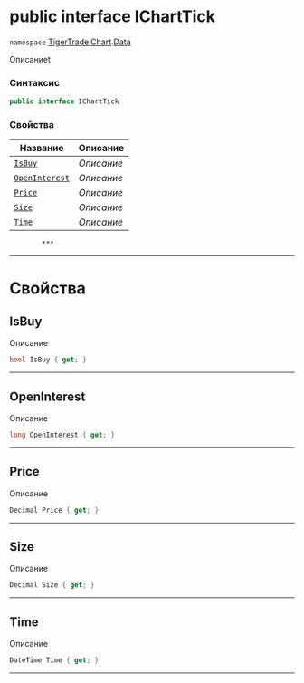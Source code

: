 
# public interface IChartTick
`namespace` [TigerTrade.Chart](../../TigerTrade.Chart.md).[Data](../../TigerTrade.Chart/Data.md)



Описаниеt

### Синтаксис
```csharp
public interface IChartTick
```


### Свойства
| Название | Описание |
| --- | --- |
| [`IsBuy`](./IChartTick.cs/Свойства/IsBuy.md) | *Описание* |
| [`OpenInterest`](./IChartTick.cs/Свойства/OpenInterest.md) | *Описание* |
| [`Price`](./IChartTick.cs/Свойства/Price.md) | *Описание* |
| [`Size`](./IChartTick.cs/Свойства/Size.md) | *Описание* |
| [`Time`](./IChartTick.cs/Свойства/Time.md) | *Описание* |




            ***
  ***
  # Свойства

## IsBuy
Описание

```csharp
bool IsBuy { get; }
```
***

## OpenInterest
Описание

```csharp
long OpenInterest { get; }
```
***

## Price
Описание

```csharp
Decimal Price { get; }
```
***

## Size
Описание

```csharp
Decimal Size { get; }
```
***

## Time
Описание

```csharp
DateTime Time { get; }
```
***

